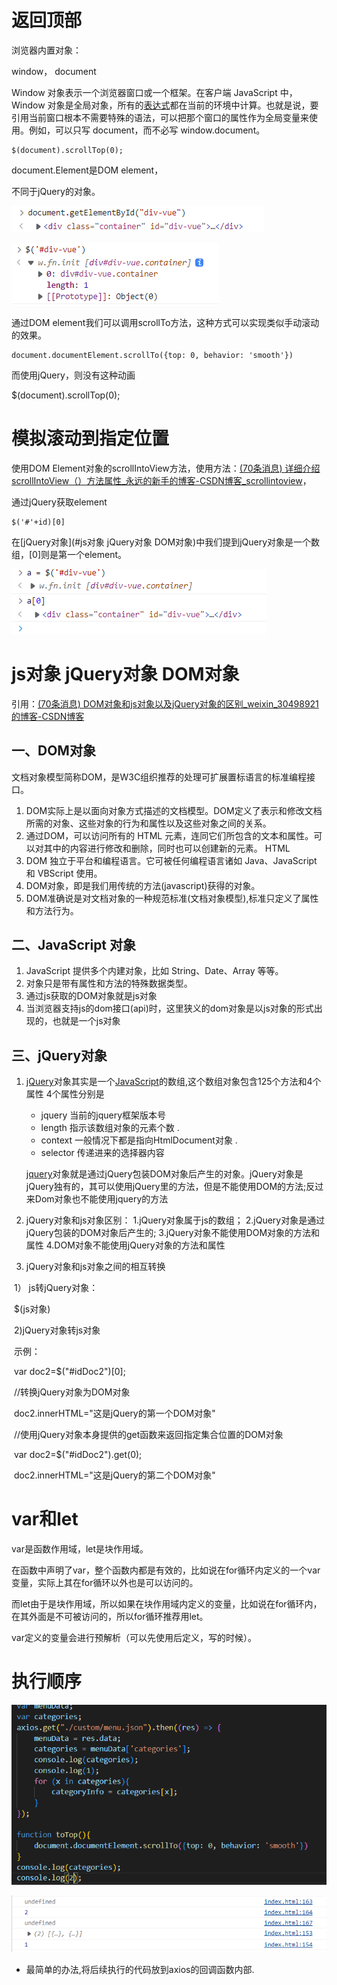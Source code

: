 # 返回顶部

浏览器内置对象：

window， document

Window 对象表示一个浏览器窗口或一个框架。在客户端 JavaScript 中，Window 对象是全局对象，所有的[表达式](https://so.csdn.net/so/search?q=表达式&spm=1001.2101.3001.7020)都在当前的环境中计算。也就是说，要引用当前窗口根本不需要特殊的语法，可以把那个窗口的属性作为全局变量来使用。例如，可以只写 document，而不必写 window.document。

```
$(document).scrollTop(0);
```

document.Element是DOM element，

不同于jQuery的对象。

![image-20220808222338936](assets/image-20220808222338936.png)

![image-20220808222405056](assets/image-20220808222405056.png)

通过DOM element我们可以调用scrollTo方法，这种方式可以实现类似手动滚动的效果。

```
document.documentElement.scrollTo({top: 0, behavior: 'smooth'})
```

而使用jQuery，则没有这种动画

$(document).scrollTop(0);

# 模拟滚动到指定位置

使用DOM Element对象的scrollIntoView方法，使用方法：[(70条消息) 详细介绍scrollIntoView（）方法属性_永远的新手的博客-CSDN博客_scrollintoview](https://blog.csdn.net/learn8more/article/details/108047794)，

通过jQuery获取element

```
$('#'+id)[0]
```

在[jQuery对象](#js对象 jQuery对象 DOM对象)中我们提到jQuery对象是一个数组，[0]则是第一个element。

![image-20220808223755709](assets/image-20220808223755709.png)

# js对象 jQuery对象 DOM对象

引用：[(70条消息) DOM对象和js对象以及jQuery对象的区别_weixin_30498921的博客-CSDN博客](https://blog.csdn.net/weixin_30498921/article/details/96031524?spm=1001.2101.3001.6661.1&depth_1-utm_relevant_index=1)

## 一、DOM对象

文档对象模型简称DOM，是W3C组织推荐的处理可扩展置标语言的标准编程接口。

1. DOM实际上是以面向对象方式描述的文档模型。DOM定义了表示和修改文档所需的对象、这些对象的行为和属性以及这些对象之间的关系。
2. 通过DOM，可以访问所有的 HTML 元素，连同它们所包含的文本和属性。可以对其中的内容进行修改和删除，同时也可以创建新的元素。 HTML
3. DOM 独立于平台和编程语言。它可被任何编程语言诸如 Java、JavaScript 和 VBScript 使用。
4. DOM对象，即是我们用传统的方法(javascript)获得的对象。
5. DOM准确说是对文档对象的一种规范标准(文档对象模型),标准只定义了属性和方法行为。

## 二、JavaScript 对象

1. JavaScript 提供多个内建对象，比如 String、Date、Array 等等。
2. 对象只是带有属性和方法的特殊数据类型。
3. 通过js获取的DOM对象就是js对象
4. 当浏览器支持js的dom接口(api)时，这里狭义的dom对象是以js对象的形式出现的，也就是一个js对象

## 三、jQuery对象

1. [jQuery](http://lib.csdn.net/base/jquery)对象其实是一个[JavaScript](http://lib.csdn.net/base/javascript)的数组,这个数组对象包含125个方法和4个属性 
   4个属性分别是

   - jquery 当前的jquery框架版本号
   - length 指示该数组对象的元素个数 .
   - context 一般情况下都是指向HtmlDocument对象 .
   - selector 传递进来的选择器内容

   [jquery](http://lib.csdn.net/base/jquery)对象就是通过jQuery包装DOM对象后产生的对象。jQuery对象是jQuery独有的，其可以使用jQuery里的方法，但是不能使用DOM的方法;反过来Dom对象也不能使用jquery的方法

2. jQuery对象和js对象区别：
   1.jQuery对象属于js的数组；
   2.jQuery对象是通过jQuery包装的DOM对象后产生的;
   3.jQuery对象不能使用DOM对象的方法和属性
   4.DOM对象不能使用jQuery对象的方法和属性

3. jQuery对象和js对象之间的相互转换

​           1） js转jQuery对象：

​               $(js对象)

​           2)jQuery对象转js对象

​            示例：

​            var doc2=$("#idDoc2")[0];

​            //转换jQuery对象为DOM对象

​            doc2.innerHTML="这是jQuery的第一个DOM对象"

​            //使用jQuery对象本身提供的get函数来返回指定集合位置的DOM对象

​            var doc2=$("#idDoc2").get(0);

​            doc2.innerHTML="这是jQuery的第二个DOM对象" 

# var和let

var是函数作用域，let是块作用域。

在函数中声明了var，整个函数内都是有效的，比如说在for循环内定义的一个var变量，实际上其在for循环以外也是可以访问的。

而let由于是块作用域，所以如果在块作用域内定义的变量，比如说在for循环内，在其外面是不可被访问的，所以for循环推荐用let。

var定义的变量会进行预解析（可以先使用后定义，写的时候）。

# 执行顺序

![image-20220810135703463](assets/image-20220810135703463.png)

![image-20220810135715872](assets/image-20220810135715872.png)

- 最简单的办法,将后续执行的代码放到axios的回调函数内部.